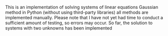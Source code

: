 This is an implementation of solving systems of linear equations Gaussian method in Python (without using third-party libraries) all methods are implemented manually. Please note that I have not yet had time to conduct a sufficient amount of testing, so errors may occur. So far, the solution to systems with two unknowns has been implemented

